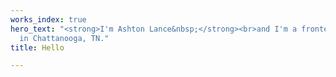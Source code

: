 ```yaml
---
works_index: true
hero_text: "<strong>I'm Ashton Lance&nbsp;</strong><br>and I'm a frontend developer
  in Chattanooga, TN."
title: Hello

---
```

<Hero :text="$page.frontmatter.hero_text" :description="$page.frontmatter.hero_description" />
<WorksList />